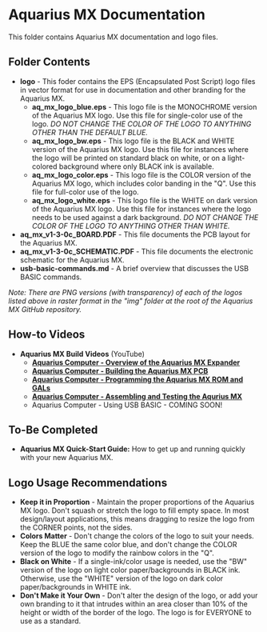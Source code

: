 # Aquarius MX Documentation
This folder contains Aquarius MX documentation and logo files.

## Folder Contents
 - **logo** - This foder contains the EPS (Encapsulated Post Script) logo files in vector format for use in documentation and other branding for the Aquarius MX.
   - **aq_mx_logo_blue.eps** - This logo file is the MONOCHROME version of the Aquarius MX logo. Use this file for single-color use of the logo. *DO NOT CHANGE THE COLOR OF THE LOGO TO ANYTHING OTHER THAN THE DEFAULT BLUE.*
   - **aq_mx_logo_bw.eps** - This logo file is the BLACK and WHITE version of the Aquarius MX logo. Use this file for instances where the logo will be printed on standard black on white, or on a light-colored background where only BLACK ink is available.
   - **aq_mx_logo_color.eps** - This logo file is the COLOR version of the Aquarius MX logo, which includes color banding in the "Q". Use this file for full-color use of the logo.
   - **aq_mx_logo_white.eps** - This logo file is the WHITE on dark version of the Aquarius MX logo. Use this file for instances where the logo needs to be used against a dark background. *DO NOT CHANGE THE COLOR OF THE LOGO TO ANYTHING OTHER THAN WHITE.*
 - **aq_mx_v1-3-0c_BOARD.PDF** - This file documents the PCB layout for the Aquarius MX.
 - **aq_mx_v1-3-0c_SCHEMATIC.PDF** - This file documents the electronic schematic for the Aquarius MX.
 - **usb-basic-commands.md** - A brief overview that discusses the USB BASIC commands.
 
 *Note: There are PNG versions (with transparency) of each of the logos listed above in raster format in the "img" folder at the root of the Aquarius MX GitHub repository.*
## How-to Videos
- **Aquarius MX Build Videos** (YouTube)
   - **[Aquarius Computer - Overview of the Aquarius MX Expander](https://youtu.be/i6mWsHNqth0)**
   - **[Aquarius Computer - Building the Aquarius MX PCB](https://youtu.be/_-p9Ycmr9VQ)**
   - **[Aquarius Computer - Programming the Aquarius MX ROM and GALs](https://youtu.be/DqxqzWqVAIM)**
   - **[Aquarius Computer - Assembling and Testing the Aqurius MX](https://youtu.be/FKW6YiFKHf0)**
   - Aquarius Computer - Using USB BASIC - COMING SOON!

## To-Be Completed
- **Aquarius MX Quick-Start Guide:** How to get up and running quickly with your new Aquarius MX.

## Logo Usage Recommendations
- **Keep it in Proportion** - Maintain the proper proportions of the Aquarius MX logo. Don't squash or stretch the logo to fill empty space. In most design/layout applications, this means dragging to resize the logo from the CORNER points, not the sides.
- **Colors Matter** - Don't change the colors of the logo to suit your needs. Keep the BLUE the same color blue, and don't change the COLOR version of the logo to modify the rainbow colors in the "Q".
- **Black on White** - If a single-ink/color usage is needed, use the "BW" version of the logo on light color paper/backgrounds in BLACK ink. Otherwise, use the "WHITE" version of the logo on dark color paper/backgrounds in WHITE ink.
- **Don't Make it Your Own** - Don't alter the design of the logo, or add your own branding to it that intrudes within an area closer than 10% of the height or width of the border of the logo. The logo is for EVERYONE to use as a standard.
